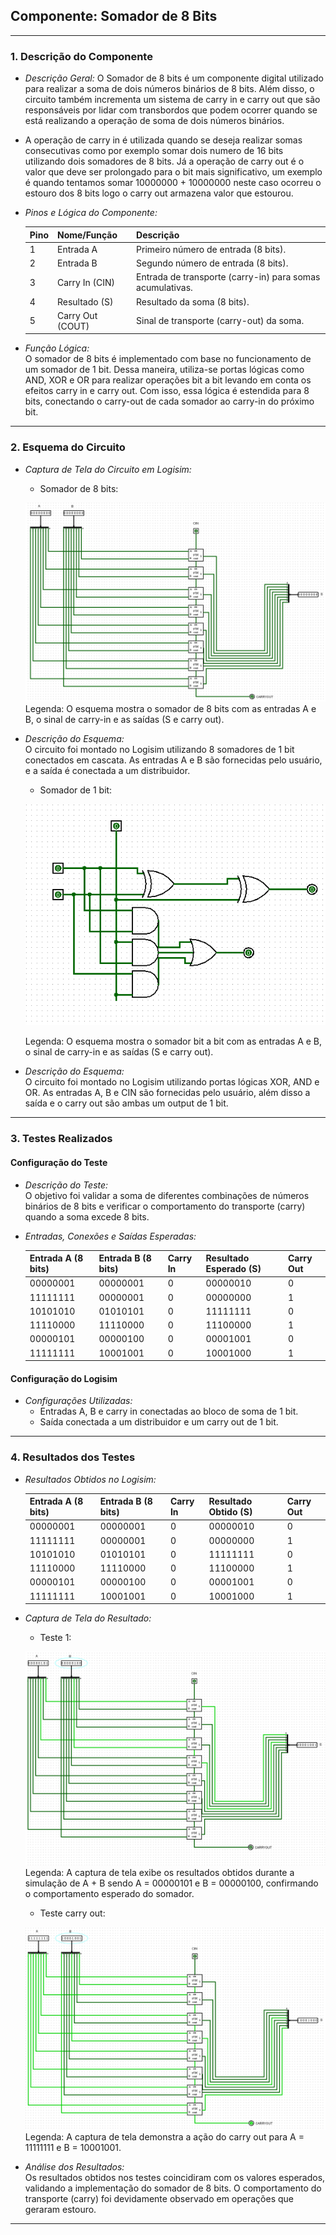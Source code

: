 ## Componente: Somador de 8 Bits

---

### 1. Descrição do Componente

- *Descrição Geral:* O Somador de 8 bits é um componente digital utilizado para realizar a soma de dois números binários de 8 bits. Além disso, o circuito também incrementa um sistema de carry in e carry out que são responsáveis por lidar com transbordos que podem ocorrer quando se está realizando a operação de soma de dois números binários.

- A operação de carry in é utilizada quando se deseja realizar somas consecutivas como por exemplo somar dois numero de 16 bits utilizando dois somadores de 8 bits. Já a operação de carry out é o valor que deve ser prolongado para o bit mais significativo, um exemplo é quando tentamos somar 10000000 + 10000000 neste caso ocorreu o estouro dos 8 bits logo o carry out armazena valor que estourou.

- *Pinos e Lógica do Componente:*  

  | Pino | Nome/Função           | Descrição                                                   |
  |------|-----------------------|-----------------------------------------------------------|
  | 1    | Entrada A             | Primeiro número de entrada (8 bits).                      |
  | 2    | Entrada B             | Segundo número de entrada (8 bits).                       |
  | 3    | Carry In (CIN)            | Entrada de transporte (carry-in) para somas acumulativas. |
  | 4    | Resultado (S)         | Resultado da soma (8 bits).                               |
  | 5    | Carry Out (COUT)            | Sinal de transporte (carry-out) da soma.                  |

- *Função Lógica:*  
  O somador de 8 bits é implementado com base no funcionamento de um somador de 1 bit. Dessa maneira, utiliza-se portas lógicas como AND, XOR e OR para realizar operações bit a bit levando em conta os efeitos carry in e carry out. Com isso, essa lógica é estendida para 8 bits, conectando o carry-out de cada somador ao carry-in do próximo bit.

---

### 2. Esquema do Circuito

- *Captura de Tela do Circuito em Logisim:*
  
  - Somador de 8 bits:
    
  ![Esquema do Circuito](Imagens/Somador_cicuito_completo.png)  
  Legenda: O esquema mostra o somador de 8 bits com as entradas A e B, o sinal de carry-in e as saídas (S e carry out).

- *Descrição do Esquema:*  
  O circuito foi montado no Logisim utilizando 8 somadores de 1 bit conectados em cascata. As entradas A e B são fornecidas pelo usuário, e a saída é conectada a um distribuidor.

  - Somador de 1 bit:
    
  ![Esquema do Circuito](Imagens/Somador4_somador_1bit.png)
  
  Legenda: O esquema mostra o somador bit a bit com as entradas A e B, o sinal de carry-in e as saídas (S e carry out).

- *Descrição do Esquema:*  
  O circuito foi montado no Logisim utilizando portas lógicas XOR, AND e OR. As entradas A, B e CIN são fornecidas pelo usuário, além disso a saída e o carry out são ambas um output de 1 bit.
---

### 3. Testes Realizados

#### Configuração do Teste

- *Descrição do Teste:*  
  O objetivo foi validar a soma de diferentes combinações de números binários de 8 bits e verificar o comportamento do transporte (carry) quando a soma excede 8 bits.

- *Entradas, Conexões e Saídas Esperadas:*  

  | Entrada A (8 bits) | Entrada B (8 bits) | Carry In | Resultado Esperado (S) | Carry Out |
  |--------------------|--------------------|----------|-------------------------|-----------|
  | 00000001           | 00000001           | 0        | 00000010               | 0         |
  | 11111111           | 00000001           | 0        | 00000000               | 1         |
  | 10101010           | 01010101           | 0        | 11111111               | 0         |
  | 11110000           | 11110000           | 0        | 11100000               | 1         |
  | 00000101           | 00000100           | 0        | 00001001               | 0         |
  | 11111111           | 10001001           | 0        | 10001000               | 1         |

#### Configuração do Logisim

- *Configurações Utilizadas:*  
  - Entradas A, B e carry in conectadas ao bloco de soma de 1 bit.  
  - Saída conectada a um distribuidor e um carry out de 1 bit.  
    

---

### 4. Resultados dos Testes

- *Resultados Obtidos no Logisim:*  

  | Entrada A (8 bits) | Entrada B (8 bits) | Carry In | Resultado Obtido (S)  | Carry Out |
  |--------------------|--------------------|----------|------------------------|-----------|
  | 00000001           | 00000001           | 0        | 00000010              | 0         |
  | 11111111           | 00000001           | 0        | 00000000              | 1         |
  | 10101010           | 01010101           | 0        | 11111111              | 0         |
  | 11110000           | 11110000           | 0        | 11100000              | 1         |
  | 00000101           | 00000100           | 0        | 00001001              | 0         |
  | 11111111           | 10001001           | 0        | 10001000              | 1         |

- *Captura de Tela do Resultado:*

  - Teste 1:
    
  ![Resultados do Teste](Imagens/Somador_teste1.png)  
  Legenda: A captura de tela exibe os resultados obtidos durante a simulação de A + B sendo A = 00000101 e B = 00000100, confirmando o comportamento esperado do somador.
  
  - Teste carry out:
    
  ![Resultados do Teste](Imagens/Somador_teste_carryout.png)  
  Legenda: A captura de tela demonstra a ação do carry out para A = 11111111 e B = 10001001.

- *Análise dos Resultados:*  
  Os resultados obtidos nos testes coincidiram com os valores esperados, validando a implementação do somador de 8 bits. O comportamento do transporte (carry) foi devidamente observado em operações que geraram estouro.

---

